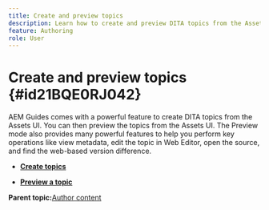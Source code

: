 ```yaml
---
title: Create and preview topics
description: Learn how to create and preview DITA topics from the Assets UI in AEM Guides.
feature: Authoring
role: User
---
```

# Create and preview topics {#id21BQE0RJ042}

AEM Guides comes with a powerful feature to create DITA topics from the Assets UI. You can then preview the topics from the Assets UI. The Preview mode also provides many powerful features to help you perform key operations like view metadata, edit the topic in Web Editor, open the source, and find the web-based version difference.

-   **[Create topics](web-editor-create-topics.md)**  

-   **[Preview a topic](web-editor-preview-topics.md)**  


**Parent topic:**[Author content](authoring-content.md)
